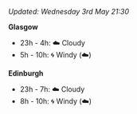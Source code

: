*Updated: Wednesday 3rd May 21:30*

**Glasgow**

* 23h - 4h: :cloud: Cloudy
* 5h - 10h: :cyclone: Windy (:cloud:)

**Edinburgh**

* 23h - 7h: :cloud: Cloudy
* 8h - 10h: :cyclone: Windy (:cloud:)
